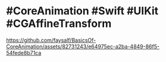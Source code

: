 # #CoreAnimation #Swift #UIKit #CGAffineTransform

https://github.com/faysalf/BasicsOf-CoreAnimation/assets/82731243/e64975ec-a2ba-4849-86f5-54fede8b71ca


